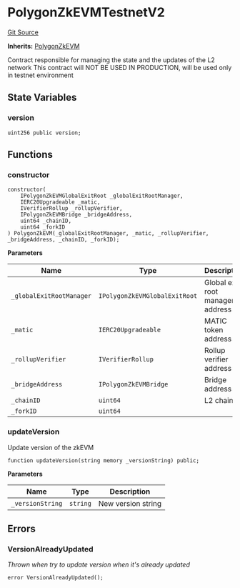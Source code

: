 # PolygonZkEVMTestnetV2
[Git Source](https://github.com/agglayer/agglayer-contracts/blob/a8bf2955890e7123a84542ced57636d763299651/contracts/testnet/PolygonZkEVMTestnetV2.sol)

**Inherits:**
[PolygonZkEVM](/contracts/PolygonZkEVM.sol/contract.PolygonZkEVM.md)

Contract responsible for managing the state and the updates of the L2 network
This contract will NOT BE USED IN PRODUCTION, will be used only in testnet environment


## State Variables
### version

```solidity
uint256 public version;
```


## Functions
### constructor


```solidity
constructor(
    IPolygonZkEVMGlobalExitRoot _globalExitRootManager,
    IERC20Upgradeable _matic,
    IVerifierRollup _rollupVerifier,
    IPolygonZkEVMBridge _bridgeAddress,
    uint64 _chainID,
    uint64 _forkID
) PolygonZkEVM(_globalExitRootManager, _matic, _rollupVerifier, _bridgeAddress, _chainID, _forkID);
```
**Parameters**

|Name|Type|Description|
|----|----|-----------|
|`_globalExitRootManager`|`IPolygonZkEVMGlobalExitRoot`|Global exit root manager address|
|`_matic`|`IERC20Upgradeable`|MATIC token address|
|`_rollupVerifier`|`IVerifierRollup`|Rollup verifier address|
|`_bridgeAddress`|`IPolygonZkEVMBridge`|Bridge address|
|`_chainID`|`uint64`|L2 chainID|
|`_forkID`|`uint64`||


### updateVersion

Update version of the zkEVM


```solidity
function updateVersion(string memory _versionString) public;
```
**Parameters**

|Name|Type|Description|
|----|----|-----------|
|`_versionString`|`string`|New version string|


## Errors
### VersionAlreadyUpdated
*Thrown when try to update version when it's already updated*


```solidity
error VersionAlreadyUpdated();
```

